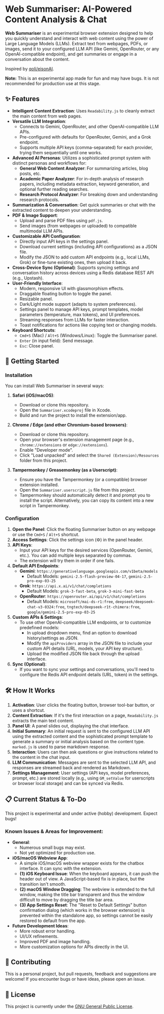 # Web Summariser: AI-Powered Content Analysis & Chat

**Web Summariser** is an experimental browser extension designed to help you quickly understand and interact with web content using the power of Large Language Models (LLMs). Extract text from webpages, PDFs, or images, send it to your configured LLM API (like Gemini, OpenRouter, or any OpenAI-compatible endpoint), and get summaries or engage in a conversation about the content.

Inspired by [qoli/eisonAI](https://github.com/qoli/eisonAI).

**Note:** This is an experimental app made for fun and may have bugs. It is not recommended for production use at this stage.

## ✨ Features

*   **Intelligent Content Extraction**: Uses `Readability.js` to cleanly extract the main content from web pages.
*   **Versatile LLM Integration**:
    *   Connects to Gemini, OpenRouter, and other OpenAI-compatible LLM APIs.
    *   Pre-configured with defaults for OpenRouter, Gemini, and a Grok endpoint.
    *   Supports multiple API keys (comma-separated) for each provider, trying them sequentially until one works.
*   **Advanced AI Personas**: Utilizes a sophisticated prompt system with distinct personas and workflows for:
    *   **General Web Content Analyzer**: For summarizing articles, blog posts, etc.
    *   **Academic Paper Analyzer**: For in-depth analysis of research papers, including metadata extraction, keyword generation, and optional further reading searches.
    *   **Research Protocol Analyzer**: For breaking down and understanding research protocols.
*   **Summarization & Conversation**: Get quick summaries or chat with the extracted content to deepen your understanding.
*   **PDF & Image Support**:
    *   Upload and parse PDF files using `pdf.js`.
    *   Send images (from webpages or uploaded) to compatible multimodal LLM APIs.
*   **Customizable API Configuration**:
    *   Directly input API keys in the settings panel.
    *   Download current settings (including API configurations) as a JSON file.
    *   Modify the JSON to add custom API endpoints (e.g., local LLMs, Grok) or fine-tune existing ones, then upload it back.
*   **Cross-Device Sync (Optional)**: Supports syncing settings and conversation history across devices using a Redis database REST API (e.g., Upstash).
*   **User-Friendly Interface**:
    *   Modern, responsive UI with glassmorphism effects.
    *   Draggable floating button to toggle the panel.
    *   Resizable panel.
    *   Dark/Light mode support (adapts to system preferences).
    *   Settings panel to manage API keys, prompt templates, model parameters (temperature, max tokens), and UI preferences.
    *   Streaming responses from LLMs for faster interaction.
    *   Toast notifications for actions like copying text or changing models.
*   **Keyboard Shortcuts**:
    *   `Cmd+S` (Mac) / `Alt+S` (Windows/Linux): Toggle the Summariser panel.
    *   `Enter` (in input field): Send message.
    *   `Esc`: Close panel.

## 🚀 Getting Started

### Installation

You can install Web Summariser in several ways:

1.  **Safari (iOS/macOS)**:
    *   Download or clone this repository.
    *   Open the `Summariser.xcodeproj` file in Xcode.
    *   Build and run the project to install the extension/app.

2.  **Chrome / Edge (and other Chromium-based browsers)**:
    *   Download or clone this repository.
    *   Open your browser's extension management page (e.g., `chrome://extensions` or `edge://extensions`).
    *   Enable "Developer mode".
    *   Click "Load unpacked" and select the `Shared (Extension)/Resources` folder from this project.

3.  **Tampermonkey / Greasemonkey (as a Userscript)**:
    *   Ensure you have the Tampermonkey (or a compatible) browser extension installed.
    *   Open the `Summariser.userscript.js` file from this project.
    *   Tampermonkey should automatically detect it and prompt you to install the script. Alternatively, you can copy its content into a new script in Tampermonkey.

### Configuration

1.  **Open the Panel**: Click the floating Summariser button on any webpage or use the `Cmd+S` / `Alt+S` shortcut.
2.  **Access Settings**: Click the settings icon (⚙️) in the panel header.
3.  **API Keys**:
    *   Input your API keys for the desired services (OpenRouter, Gemini, etc.). You can add multiple keys separated by commas.
    *   The extension will try them in order if one fails.
4.  **Default API Endpoints**:
    *   **Gemini**: `https://generativelanguage.googleapis.com/v1beta/models`
        *   Default Models: `gemini-2.5-flash-preview-04-17`, `gemini-2.5-pro-exp-03-25`
    *   **Grok**: `https://api.x.ai/v1/chat/completions`
        *   Default Models: `grok-3-fast-beta`, `grok-3-mini-fast-beta`
    *   **OpenRouter**: `https://openrouter.ai/api/v1/chat/completions`
        *   Default Models: `microsoft/mai-ds-r1:free`, `deepseek/deepseek-chat-v3-0324:free`, `tngtech/deepseek-r1t-chimera:free`, `google/gemini-2.5-pro-exp-03-25`
5.  **Custom APIs & Settings**:
    *   To use other OpenAI-compatible LLM endpoints, or to customize predefined models:
        *   In upload dropdown menu, find an option to download history/settings as JSON.
        *   Modify the `apiProviders` array in the JSON file to include your custom API details (URL, models, your API key structure).
        *   Upload the modified JSON file back through the upload interface.
6.  **Sync (Optional)**:
    *   If you want to sync your settings and conversations, you'll need to configure the Redis API endpoint details (URL, token) in the settings.

## 🛠️ How It Works

1.  **Activation**: User clicks the floating button, browser tool-bar button, or uses a shortcut.
2.  **Content Extraction**: If it's the first interaction on a page, `Readability.js` extracts the main text content.
3.  **Panel UI**: A panel slides out, displaying the chat interface.
4.  **Initial Summary**: An initial request is sent to the configured LLM API using the extracted content and the sophisticated prompt template to generate a summary or initial analysis based on the content type. `marked.js` is used to parse markdown response.
5.  **Interaction**: Users can then ask questions or give instructions related to the content in the chat input.
6.  **LLM Communication**: Messages are sent to the selected LLM API, and responses are streamed back and rendered as Markdown.
7.  **Settings Management**: User settings (API keys, model preferences, prompt, etc.) are stored locally (e.g., using `GM_setValue` for userscripts or browser local storage) and can be synced via Redis.

## 📋 Current Status & To-Do

This project is experimental and under active (hobby) development. Expect bugs!

### Known Issues & Areas for Improvement:

*   **General**:
    *   Numerous small bugs may exist.
    *   Not yet optimized for production use.
*   **iOS/macOS Webview App**:
    *   A simple iOS/macOS webview wrapper exists for the chatbox interface. It can sync with the extension.
    *   **(1) iOS Keyboard Issue**: When the keyboard appears, it can push the header out of view. A JavaScript-based fix is in place, but the transition isn't smooth.
    *   **(2) macOS Window Dragging**: The webview is extended to the full window, making the title bar transparent and thus the window difficult to move by dragging the title bar area.
    *   **(3) App Settings Reset**: The "Reset to Default Settings" button confirmation dialog (which works in the browser extension) is prevented within the standalone app, so settings cannot be easily restored to default from the app.
*   **Future Development Ideas**:
    *   More robust error handling.
    *   UI/UX refinements.
    *   Improved PDF and image handling.
    *   More customization options for APIs directly in the UI.

## 🤝 Contributing

This is a personal project, but pull requests, feedback and suggestions are welcome! If you encounter bugs or have ideas, please open an issue.

## 📜 License

This project is currently under the [GNU General Public License](LICENSE.md).

